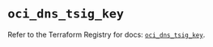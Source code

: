 # `oci_dns_tsig_key`

Refer to the Terraform Registry for docs: [`oci_dns_tsig_key`](https://registry.terraform.io/providers/hashicorp/oci/7.19.0/docs/resources/dns_tsig_key).

